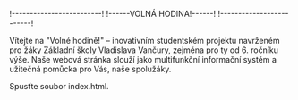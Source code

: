 
!-------------------------!
!------VOLNÁ HODINA!------!
!-------------------------!


Vítejte na "Volné hodině!" – inovativním studentském projektu
navrženém pro žáky Základní školy Vladislava Vančury, zejména pro ty od 6. ročníku výše.
Naše webová stránka slouží jako multifunkční informační systém a
užitečná pomůcka pro Vás, naše spolužáky.



Spusťte soubor index.html.
